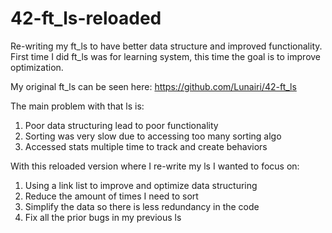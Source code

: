 # 42-ft_ls-reloaded
Re-writing my ft_ls to have better data structure and improved functionality. First time I did ft_ls was for learning system, this time the goal is to improve optimization.

My original ft_ls can be seen here: https://github.com/Lunairi/42-ft_ls

The main problem with that ls is:
1) Poor data structuring lead to poor functionality
2) Sorting was very slow due to accessing too many sorting algo
3) Accessed stats multiple time to track and create behaviors

With this reloaded version where I re-write my ls I wanted to focus on:
1) Using a link list to improve and optimize data structuring
2) Reduce the amount of times I need to sort
3) Simplify the data so there is less redundancy in the code
4) Fix all the prior bugs in my previous ls